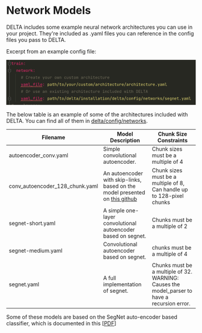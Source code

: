 # Network Models

DELTA includes some example neural network architectures you can use in your project. They're included as .yaml files you can reference in the config files you pass to DELTA.

Excerpt from an example config file:

![](../../../docs/train_network_yaml_file_example.png)

The below table is an example of some of the architectures included with DELTA. You can find all of them in [delta/config/networks](./).

| Filename | Model Description | Chunk Size Constraints |  
|----------|-------------------|------------------------|
| autoencoder_conv.yaml | Simple convolutional autoencoder. | Chunk sizes must be a multiple of 4|
| conv_autoencoder_128_chunk.yaml | An autoencoder with skip-links, based on the model presented on [this github](https://github.com/arahusky/Tensorflow-Segmentation) | Chunk sizes must be a multiple of 8, Can handle up to 128-pixel chunks |
| segnet-short.yaml | A simple one-layer convolutional autoencoder based on segnet. | Chunks must be a multiple of 2 |
| segnet-medium.yaml | Convolutional autoencoder based on segnet. | chunks must be a multiple of 4 |
| segnet.yaml | A full implementation of segnet. | Chunks must be a multiple of 32.  WARNING: Causes the model_parser to have a recursion error. |

Some of these models are based on the SegNet auto-encoder based classifier, which is documented in this [[PDF](https://arxiv.org/pdf/1511.00561.pdf)]
